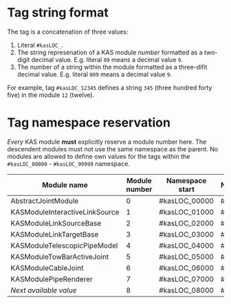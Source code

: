 # Tag string format

The tag is a concatenation of three values:
1. Literal `#kasLOC_`.
2. The string represenation of a KAS module _number_ formatted as a two-digit decimal value. E.g. literal
   `09` means a decimal value `9`.
3. The number of a string within the module formatted as a three-difit decimal value. E.g. literal `009`
   means a decimal value `9`.

For example, tag `#kasLOC_12345` defines a string `345` (three hundred forty five) in the module `12` (twelve).

# Tag namespace reservation

_Every_ KAS module **must** explicitly reserve a module number here. The descendent modules must
not use the same namespace as the parent. No modules are allowed to define own values for the tags within the
`#kasLOC_00000` - `#kasLOC_99999` namespace.

Module name | Module number | Namespace start | Namespace end |
------------|---------------|-----------------|---------------|
AbstractJointModule | 0 | #kasLOC_00000 | #kasLOC_00999
KASModuleInteractiveLinkSource | 1 | #kasLOC_01000 | #kasLOC_01999
KASModuleLinkSourceBase | 2 | #kasLOC_02000 | #kasLOC_02999
KASModuleLinkTargetBase | 3 | #kasLOC_03000 | #kasLOC_03999
KASModuleTelescopicPipeModel | 4 | #kasLOC_04000 | #kasLOC_04999
KASModuleTowBarActiveJoint | 5 | #kasLOC_05000 | #kasLOC_05999
KASModuleCableJoint | 6 | #kasLOC_06000 | #kasLOC_06999
KASModulePipeRenderer | 7 | #kasLOC_07000 | #kasLOC_07999
_Next available value_ | 8 | #kasLOC_08000 | #kasLOC_08999
